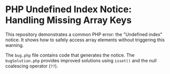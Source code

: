 # PHP Undefined Index Notice: Handling Missing Array Keys

This repository demonstrates a common PHP error: the "Undefined index" notice.  It shows how to safely access array elements without triggering this warning.

The `bug.php` file contains code that generates the notice. The `bugSolution.php` provides improved solutions using `isset()` and the null coalescing operator (`??`).